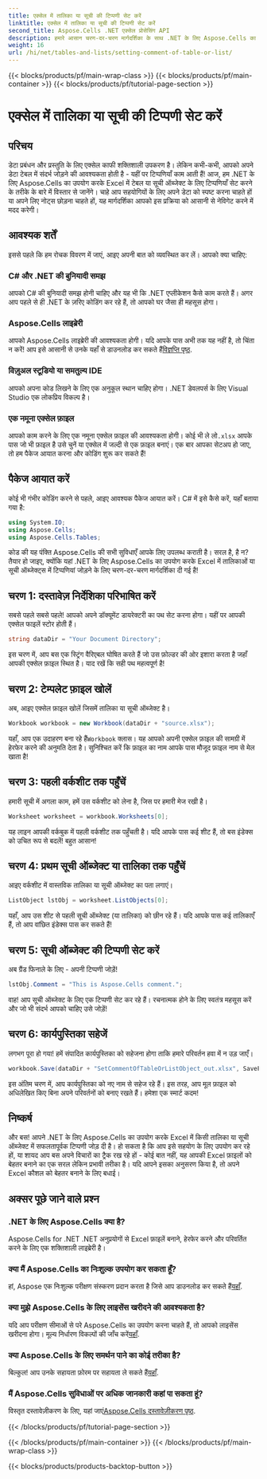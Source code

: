 ```yaml
---
title: एक्सेल में तालिका या सूची की टिप्पणी सेट करें
linktitle: एक्सेल में तालिका या सूची की टिप्पणी सेट करें
second_title: Aspose.Cells .NET एक्सेल प्रोसेसिंग API
description: हमारे आसान चरण-दर-चरण मार्गदर्शिका के साथ .NET के लिए Aspose.Cells का उपयोग करके Excel में तालिकाओं के लिए टिप्पणियाँ सेट करना सीखें।
weight: 16
url: /hi/net/tables-and-lists/setting-comment-of-table-or-list/
---
```


{{< blocks/products/pf/main-wrap-class >}}
{{< blocks/products/pf/main-container >}}
{{< blocks/products/pf/tutorial-page-section >}}

# एक्सेल में तालिका या सूची की टिप्पणी सेट करें

## परिचय
डेटा प्रबंधन और प्रस्तुति के लिए एक्सेल काफी शक्तिशाली उपकरण है। लेकिन कभी-कभी, आपको अपने डेटा टेबल में संदर्भ जोड़ने की आवश्यकता होती है - यहीं पर टिप्पणियाँ काम आती हैं! आज, हम .NET के लिए Aspose.Cells का उपयोग करके Excel में टेबल या सूची ऑब्जेक्ट के लिए टिप्पणियाँ सेट करने के तरीके के बारे में विस्तार से जानेंगे। चाहे आप सहयोगियों के लिए अपने डेटा को स्पष्ट करना चाहते हों या अपने लिए नोट्स छोड़ना चाहते हों, यह मार्गदर्शिका आपको इस प्रक्रिया को आसानी से नेविगेट करने में मदद करेगी।
## आवश्यक शर्तें
इससे पहले कि हम रोचक विवरण में जाएं, आइए अपनी बात को व्यवस्थित कर लें। आपको क्या चाहिए:
### C# और .NET की बुनियादी समझ
आपको C# की बुनियादी समझ होनी चाहिए और यह भी कि .NET एप्लीकेशन कैसे काम करते हैं। अगर आप पहले से ही .NET के ज़रिए कोडिंग कर रहे हैं, तो आपको घर जैसा ही महसूस होगा।
### Aspose.Cells लाइब्रेरी
 आपको Aspose.Cells लाइब्रेरी की आवश्यकता होगी। यदि आपके पास अभी तक यह नहीं है, तो चिंता न करें! आप इसे आसानी से उनके यहाँ से डाउनलोड कर सकते हैं[विज्ञप्ति पृष्ठ](https://releases.aspose.com/cells/net/).
### विज़ुअल स्टूडियो या समतुल्य IDE
आपको अपना कोड लिखने के लिए एक अनुकूल स्थान चाहिए होगा। .NET डेवलपर्स के लिए Visual Studio एक लोकप्रिय विकल्प है।
### एक नमूना एक्सेल फ़ाइल
 आपको काम करने के लिए एक नमूना एक्सेल फ़ाइल की आवश्यकता होगी। कोई भी ले लो`.xlsx` आपके पास जो भी फ़ाइल है उसे चुनें या एक्सेल में जल्दी से एक फ़ाइल बनाएं।
एक बार आपका सेटअप हो जाए, तो हम पैकेज आयात करना और कोडिंग शुरू कर सकते हैं!
## पैकेज आयात करें
कोई भी गंभीर कोडिंग करने से पहले, आइए आवश्यक पैकेज आयात करें। C# में इसे कैसे करें, यहाँ बताया गया है:
```csharp
using System.IO;
using Aspose.Cells;
using Aspose.Cells.Tables;
```
कोड की यह पंक्ति Aspose.Cells की सभी सुविधाएँ आपके लिए उपलब्ध कराती है। सरल है, है न?
तैयार हो जाइए, क्योंकि यहां .NET के लिए Aspose.Cells का उपयोग करके Excel में तालिकाओं या सूची ऑब्जेक्ट्स में टिप्पणियां जोड़ने के लिए चरण-दर-चरण मार्गदर्शिका दी गई है!
## चरण 1: दस्तावेज़ निर्देशिका परिभाषित करें
सबसे पहले सबसे पहले! आपको अपने डॉक्यूमेंट डायरेक्टरी का पथ सेट करना होगा। यहीं पर आपकी एक्सेल फाइलें स्टोर होती हैं।
```csharp
string dataDir = "Your Document Directory";
```
इस चरण में, आप बस एक स्ट्रिंग वैरिएबल घोषित करते हैं जो उस फ़ोल्डर की ओर इशारा करता है जहाँ आपकी एक्सेल फ़ाइल स्थित है। याद रखें कि सही पथ महत्वपूर्ण है!
## चरण 2: टेम्पलेट फ़ाइल खोलें
अब, आइए एक्सेल फ़ाइल खोलें जिसमें तालिका या सूची ऑब्जेक्ट है।
```csharp
Workbook workbook = new Workbook(dataDir + "source.xlsx");
```
 यहाँ, आप एक उदाहरण बना रहे हैं`Workbook` क्लास। यह आपको अपनी एक्सेल फ़ाइल की सामग्री में हेरफेर करने की अनुमति देता है। सुनिश्चित करें कि फ़ाइल का नाम आपके पास मौजूद फ़ाइल नाम से मेल खाता है!
## चरण 3: पहली वर्कशीट तक पहुँचें
हमारी सूची में अगला काम, हमें उस वर्कशीट को लेना है, जिस पर हमारी मेज रखी है।
```csharp
Worksheet worksheet = workbook.Worksheets[0];
```
यह लाइन आपकी वर्कबुक में पहली वर्कशीट तक पहुँचती है। यदि आपके पास कई शीट हैं, तो बस इंडेक्स को उचित रूप से बदलें! बहुत आसान!
## चरण 4: प्रथम सूची ऑब्जेक्ट या तालिका तक पहुँचें
आइए वर्कशीट में वास्तविक तालिका या सूची ऑब्जेक्ट का पता लगाएं।
```csharp
ListObject lstObj = worksheet.ListObjects[0];
```
यहाँ, आप उस शीट से पहली सूची ऑब्जेक्ट (या तालिका) को छीन रहे हैं। यदि आपके पास कई तालिकाएँ हैं, तो आप वांछित इंडेक्स पास कर सकते हैं!
## चरण 5: सूची ऑब्जेक्ट की टिप्पणी सेट करें
अब ग्रैंड फिनाले के लिए - अपनी टिप्पणी जोड़ें!
```csharp
lstObj.Comment = "This is Aspose.Cells comment.";
```
वाह! आप सूची ऑब्जेक्ट के लिए एक टिप्पणी सेट कर रहे हैं। रचनात्मक होने के लिए स्वतंत्र महसूस करें और जो भी संदर्भ आपको चाहिए उसे जोड़ें!
## चरण 6: कार्यपुस्तिका सहेजें
लगभग पूरा हो गया! हमें संपादित कार्यपुस्तिका को सहेजना होगा ताकि हमारे परिवर्तन हवा में न उड़ जाएँ।
```csharp
workbook.Save(dataDir + "SetCommentOfTableOrListObject_out.xlsx", SaveFormat.Xlsx);
```
इस अंतिम चरण में, आप कार्यपुस्तिका को नए नाम से सहेज रहे हैं। इस तरह, आप मूल फ़ाइल को अधिलेखित किए बिना अपने परिवर्तनों को बनाए रखते हैं। हमेशा एक स्मार्ट कदम!
## निष्कर्ष
और बस! आपने .NET के लिए Aspose.Cells का उपयोग करके Excel में किसी तालिका या सूची ऑब्जेक्ट में सफलतापूर्वक टिप्पणी जोड़ दी है। हो सकता है कि आप इसे सहयोग के लिए उपयोग कर रहे हों, या शायद आप बस अपने विचारों का ट्रैक रख रहे हों - कोई बात नहीं, यह आपकी Excel फ़ाइलों को बेहतर बनाने का एक सरल लेकिन प्रभावी तरीका है। यदि आपने इसका अनुसरण किया है, तो अपने Excel कौशल को बेहतर बनाने के लिए बधाई।
## अक्सर पूछे जाने वाले प्रश्न
### .NET के लिए Aspose.Cells क्या है?  
Aspose.Cells for .NET .NET अनुप्रयोगों से Excel फ़ाइलें बनाने, हेरफेर करने और परिवर्तित करने के लिए एक शक्तिशाली लाइब्रेरी है।
### क्या मैं Aspose.Cells का निःशुल्क उपयोग कर सकता हूँ?  
 हां, Aspose एक निःशुल्क परीक्षण संस्करण प्रदान करता है जिसे आप डाउनलोड कर सकते हैं[यहाँ](https://releases.aspose.com/).
### क्या मुझे Aspose.Cells के लिए लाइसेंस खरीदने की आवश्यकता है?  
 यदि आप परीक्षण सीमाओं से परे Aspose.Cells का उपयोग करना चाहते हैं, तो आपको लाइसेंस खरीदना होगा। मूल्य निर्धारण विकल्पों की जाँच करें[यहाँ](https://purchase.aspose.com/buy).
### क्या Aspose.Cells के लिए समर्थन पाने का कोई तरीका है?  
बिल्कुल! आप उनके सहायता फ़ोरम पर सहायता ले सकते हैं[यहाँ](https://forum.aspose.com/c/cells/9).
### मैं Aspose.Cells सुविधाओं पर अधिक जानकारी कहां पा सकता हूं?  
 विस्तृत दस्तावेज़ीकरण के लिए, यहां जाएं[Aspose.Cells दस्तावेज़ीकरण पृष्ठ](https://reference.aspose.com/cells/net/).

{{< /blocks/products/pf/tutorial-page-section >}}

{{< /blocks/products/pf/main-container >}}
{{< /blocks/products/pf/main-wrap-class >}}

{{< blocks/products/products-backtop-button >}}
